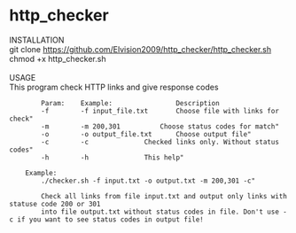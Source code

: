 # http_checker

INSTALLATION<br />
git clone  https://github.com/Elvision2009/http_checker/http_checker.sh<br />
chmod +x http_checker.sh<br />
<br />
USAGE<br />
		This program check HTTP links and give response codes<br />
  
		    Param:    Example:                Description
		    -f	      -f input_file.txt	      Choose file with links for check"
		    -m	      -m 200,301	      Choose status codes for match"
		    -o        -o output_file.txt      Choose output file"
 		    -c	      -c		      Checked links only. Without status codes"
		    -h	      -h		      This help"
		    
        Example:
		    ./checker.sh -f input.txt -o output.txt -m 200,301 -c"
		    
		    Check all links from file input.txt and output only links with statuse code 200 or 301 
		    into file output.txt without status codes in file. Don't use -c if you want to see status codes in output file!
